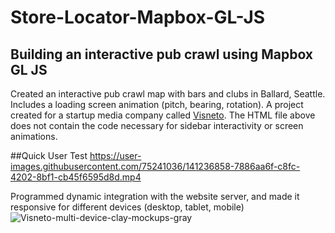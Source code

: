 # Store-Locator-Mapbox-GL-JS

## Building an interactive pub crawl using Mapbox GL JS
Created an interactive pub crawl map with bars and clubs in Ballard, Seattle. Includes a loading screen animation (pitch, bearing, rotation). A project created for a startup media company called [Visneto](https://www.visnetomedia.com/). The HTML file above does not contain the code necessary for sidebar interactivity or screen animations.

##Quick User Test
https://user-images.githubusercontent.com/75241036/141236858-7886aa6f-c8fc-4202-8bf1-cb45f6595d8d.mp4

Programmed dynamic integration with the website server, and made it responsive for different devices (desktop, tablet, mobile)
![Visneto-multi-device-clay-mockups-gray](https://user-images.githubusercontent.com/75241036/142137795-689c1a58-ee9e-4438-8e43-3bbd50aaa5b1.jpg)
